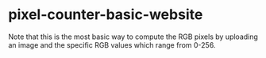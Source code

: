 # pixel-counter-basic-website
Note that this is the most basic way to compute the RGB pixels by uploading an image and the specific RGB values which range from 0-256.
